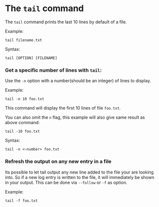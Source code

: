 # The `tail` command

The `tail` command prints the last 10 lines by default of a file.
  
Example:

```
tail filename.txt  
```  

Syntax:

```
tail [OPTION] [FILENAME]  
```  

### Get a specific number of lines with `tail`:

Use the `-n` option with a number(should be an integer) of lines to display.

Example:

```
tail -n 10 foo.txt  
```

This command will display the first 10 lines of file `foo.txt`.

You can also omit the `n` flag, this example will also give same result as above command:

```
tail -10 foo.txt  
```

Syntax:

```
tail -n <~number> foo.txt
```

### Refresh the output on any new entry in a file

Its possible to let tail output any new line added to the file your are looking into. So if a new log entry is written to the file, it will immediately be shown in your output. This can be done via `--follow` or `-f` as option.

Example:

```
tail -f foo.txt
```

